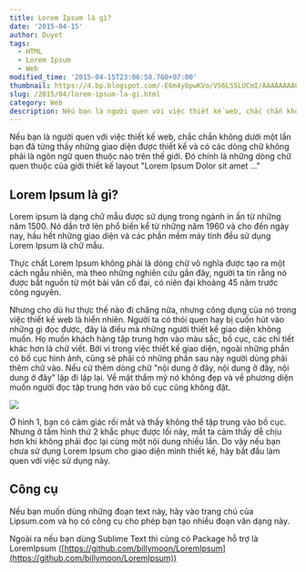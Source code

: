 ```yaml
---
title: Lorem Ipsum là gì?
date: '2015-04-15'
author: Duyet
tags:
  - HTML
  - Lorem Ipsum
  - Web
modified_time: '2015-04-15T23:06:58.760+07:00'
thumbnail: https://4.bp.blogspot.com/-E6m4y8pwKVo/VS6LS5LUCmI/AAAAAAAACRU/8aSZgKRN-DI/s1600/lipsum.jpg
slug: /2015/04/lorem-ipsum-la-gi.html
category: Web
description: Nếu bạn là người quen với việc thiết kế web, chắc chắn không dưới một lần bạn đã từng thấy những giao diện được thiết kế và có các dòng chữ không phải là ngôn ngữ quen thuộc nào trên thế giới. Đó chính là những dòng chữ quen thuộc của giới thiết kế layout "Lorem Ipsum Dolor sit amet …"
---
```


Nếu bạn là người quen với việc thiết kế web, chắc chắn không dưới một lần bạn đã từng thấy những giao diện được thiết kế và có các dòng chữ không phải là ngôn ngữ quen thuộc nào trên thế giới. Đó chính là những dòng chữ quen thuộc của giới thiết kế layout "Lorem Ipsum Dolor sit amet …"

## Lorem Ipsum là gì?

Lorem ipsum là dạng chữ mẫu được sử dụng trong ngành in ấn từ những năm 1500. Nó dần trở lên phổ biến kể từ những năm 1960 và cho đến ngày nay, hầu hết những giao diện và các phần mềm máy tính đều sử dụng Lorem Ipsum là chữ mẫu.

Thực chất Lorem Ipsum không phải là dòng chữ vô nghĩa được tạo ra một cách ngẫu nhiên, mà theo những nghiên cứu gần đây, người ta tin rằng nó được bắt nguồn từ một bài văn cổ đại, có niên đại khoảng 45 năm trước công nguyên.

Nhưng cho dù hư thực thế nào đi chăng nữa, nhưng công dụng của nó trong việc thiết kế web là hiển nhiên. Người ta có thói quen hay bị cuốn hút vào những gì đọc được, đây là điều mà những người thiết kế giao diện không muốn. Họ muốn khách hàng tập trung hơn vào màu sắc, bố cục, các chi tiết khác hơn là chữ viết. Bởi vì trong việc thiết kế giao diện, ngoài những phần có bố cục hình ảnh, cũng sẽ phải có những phần sau này người dùng phải thêm chữ vào. Nếu cứ thêm dòng chữ "nội dung ở đây, nội dung ở đây, nội dung ở đây" lập đi lập lại. Về mặt thẩm mỹ nó không đẹp và về phương diện muốn người đọc tập trung hơn vào bố cục cũng không đặt.

![](https://4.bp.blogspot.com/-E6m4y8pwKVo/VS6LS5LUCmI/AAAAAAAACRU/8aSZgKRN-DI/s1600/lipsum.jpg)

Ở hình 1, bạn có cảm giác rối mắt và thấy không thể tập trung vào bố cục. Nhưng ở tấm hình thứ 2 khắc phục được lối này, mắt ta cảm thấy dễ chịu hơn khi không phải đọc lại cùng một nội dung nhiều lần. Do vậy nếu bạn chưa sử dụng Lorem Ipsum cho giao diện mình thiết kế, hãy bắt đầu làm quen với việc sử dụng này.

## Công cụ

Nếu bạn muốn dùng những đoạn text này, hãy vào trang chủ của Lipsum.com và họ có công cụ cho phép bạn tạo nhiều đoạn văn dạng này.

Ngoài ra nếu bạn dùng Sublime Text thì cũng có Package hỗ trợ là LoremIpsum ([https://github.com/billymoon/LoremIpsum](https://github.com/billymoon/LoremIpsum))
